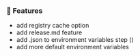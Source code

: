 ### 🚀 Features
* add registry cache option
* add release.md feature
* add .json to environment variables step ()
* add more default environment variables